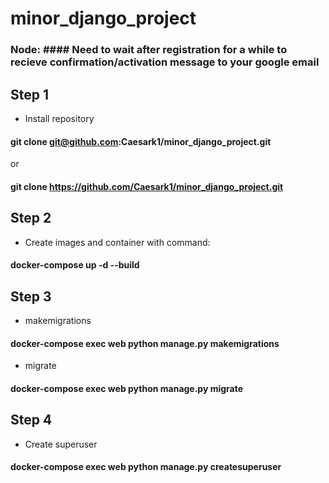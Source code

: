 # minor_django_project

### Node: #### Need to wait after registration for a while to recieve confirmation/activation message to your google email


## Step 1
- Install repository
#### git clone git@github.com:Caesark1/minor_django_project.git 
or 
#### git clone https://github.com/Caesark1/minor_django_project.git 

## Step 2
- Create images and container with command: 
#### docker-compose up -d --build

## Step 3
- makemigrations
#### docker-compose exec web python manage.py makemigrations

- migrate
#### docker-compose exec web python manage.py migrate

## Step 4
- Create superuser
#### docker-compose exec web python manage.py createsuperuser
